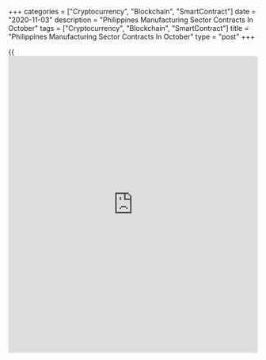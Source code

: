 +++
categories = ["Cryptocurrency", "Blockchain", "SmartContract"]
date = "2020-11-03"
description = "Philippines Manufacturing Sector Contracts In October"
tags = ["Cryptocurrency", "Blockchain", "SmartContract"]
title = "Philippines Manufacturing Sector Contracts In October"
type = "post"
+++

{{<iframe id="large-banner" src="https://www.bounty.group/#slide=5.0" width="100%" height="600" scrolling="no" style="border: 0px solid rgb(216, 221, 230); border-radius: 3px;">}}

The Philippine manufacturing sector contracted in October, data from IHS
Markit showed on Tuesday.

The manufacturing Purchasing Managers' Index, or PMI, fell to 48.5 in
October from 50.1 in September. Any reading below 50 indicates
contraction in the sector.

Production declined in October and new orders decreased at the beginning
of the fourth quarter. New orders from abroad grew for the second
straight month.

Staffing level declined sharply in October, for the eight month in a row
and backlogs of works decreased. Suppliers' delivery time lengthened in
October.

On the price front, input costs rose in October and output charges
increased fractionally.

Business expectations for the next 12 months were positive. The degree
of confidence was below the long-run average, however some firms expect
that Covid-19 will have an impact on production.

"The reopening of businesses will support a pick-up in the [economy][1],
although, infection rates in the Philippines remain high compared to
regional peers," Shreeya Patel, an economist at IHS Markit, said.

"Until virus cases are tamed domestically and globally, we are likely to
see a protracted recovery in manufacturing production," Shreeya added.

For comments and feedback [contact](https://www.playgroundfx.com/contact/): editorial@rtt[news](https://www.letsplayfx.com/blog/forex-news-website/).com

[Economic News][1]

 **What parts of the world are seeing the best (and worst) economic
performances lately? Click[here][2] to check out our [Econ Scorecard][2]
and find out! See up-to-the-moment [ranking](https://www.playgroundfx.com/blog/crypto-exchange-ranking/)s for the best and worst
performers in [GDP][3], [unemployment rate][4], [inflation][5] and much
more.**

   1. www.rtt[news](https://www.letsplayfx.com/blog/forex-news-website/).com/Content/EconomicNews.aspx
   2. www.rtt[news](https://www.letsplayfx.com/blog/forex-news-website/).com/economic-scorecard/world-rank/industrial-production/highest-performance.aspx
   3. www.rtt[news](https://www.letsplayfx.com/blog/forex-news-website/).com/economic-scorecard/world-rank/GDP/highest-performance.aspx
   4. www.rtt[news](https://www.letsplayfx.com/blog/forex-news-website/).com/economic-scorecard/world-rank/unemployment-rate/lowest-performance.aspx
   5. www.rtt[news](https://www.letsplayfx.com/blog/forex-news-website/).com/economic-scorecard/world-rank/CPI/highest-performance.aspx
